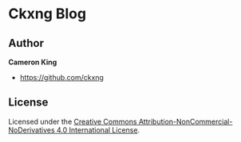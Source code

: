 # Ckxng Blog

## Author

**Cameron King**
- <https://github.com/ckxng>


## License

Licensed under the [Creative Commons Attribution-NonCommercial-NoDerivatives 4.0 International License](LICENSE.md).
